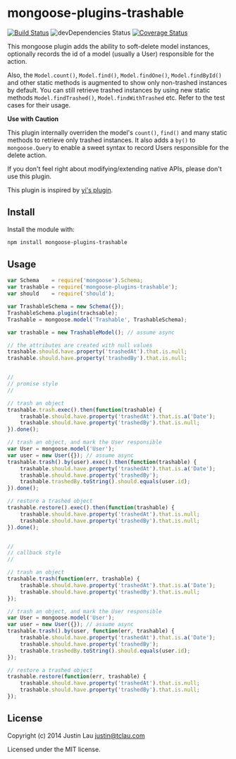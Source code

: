 # mongoose-plugins-trashable

[![Build Status](https://travis-ci.org/justin-lau/mongoose-plugins-trashable.svg?branch=master)](https://travis-ci.org/justin-lau/mongoose-plugins-trashable)
![devDependencies Status](https://david-dm.org/justin-lau/mongoose-plugins-trashable/dev-status.svg?style=flat)
[![Coverage Status](https://img.shields.io/coveralls/justin-lau/mongoose-plugins-trashable.svg)](https://coveralls.io/r/justin-lau/mongoose-plugins-trashable?branch=v1.1.1)

This mongoose plugin adds the ability to soft-delete model instances,
optionally records the id of a model (usually a User) responsible for the action.

Also, the `Model.count()`, `Model.find()`, `Model.findOne()`,
`Model.findById()` and other static methods is augmented to show only
non-trashed instances by default. You can still retrieve trashed instances by
using new static methods `Model.findTrashed()`, `Model.findWithTrashed` etc.
Refer to the test cases for their usage.

**Use with Caution**

This plugin internally overriden the model's `count()`, `find()` and many
static methods to retrieve only trashed instances. It also adds a `by()` to
`mongoose.Query` to enable a sweet syntax to record Users responsible for the
delete action.

If you don't feel right about modifying/extending native APIs, please don't use
this plugin.

This plugin is inspired by
[yi's plugin](https://github.com/yi/mongoose-trashable).

## Install

Install the module with:

```bash
npm install mongoose-plugins-trashable
```

## Usage
```javascript
var Schema    = require('mongoose').Schema;
var trashable = require('mongoose-plugins-trashable');
var should    = require('should');

var TrashableSchema = new Schema({});
TrashableSchema.plugin(trachsable);
Trashable = mongoose.model('Trashable', TrashableSchema);

var trashable = new TrashableModel(); // assume async

// the attributes are created with null values
trashable.should.have.property('trashedAt').that.is.null;
trashable.should.have.property('trashedBy').that.is.null;


//
// promise style
//

// trash an object
trashable.trash.exec().then(function(trashable) {
    trashable.should.have.property('trashedAt').that.is.a('Date');
    trashable.should.have.property('trashedBy').that.is.null;
}).done();

// trash an object, and mark the User responsible
var User = mongoose.model('User');
var user = new User({}); // assume async
trashable.trash().by(user).exec().then(function(trashable) {
    trashable.should.have.property('trashedAt').that.is.a('Date');
    trashable.should.have.property('trashedBy');
    trashable.trashedBy.toString().should.equals(user.id);
}).done();

// restore a trashed object
trashable.restore().exec().then(function(trashable) {
    trashable.should.have.property('trashedAt').that.is.null;
    trashable.should.have.property('trashedBy').that.is.null;
}).done();


//
// callback style
//

// trash an object
trashable.trash(function(err, trashable) {
    trashable.should.have.property('trashedAt').that.is.a('Date');
    trashable.should.have.property('trashedBy').that.is.null;
});

// trash an object, and mark the User responsible
var User = mongoose.model('User');
var user = new User({}); // assume async
trashable.trash().by(user, function(err, trashable) {
    trashable.should.have.property('trashedAt').that.is.a('Date');
    trashable.should.have.property('trashedBy');
    trashable.trashedBy.toString().should.equals(user.id);
});

// restore a trashed object
trashable.restore(function(err, trashable) {
    trashable.should.have.property('trashedAt').that.is.null;
    trashable.should.have.property('trashedBy').that.is.null;
});
```

## License

Copyright (c) 2014 Justin Lau <justin@tclau.com>

Licensed under the MIT license.
